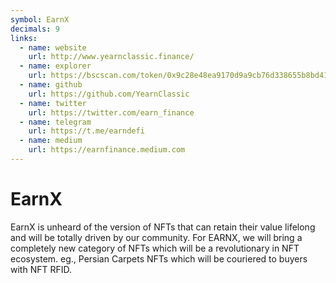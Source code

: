 ```yaml
---
symbol: EarnX
decimals: 9
links:
  - name: website
    url: http://www.yearnclassic.finance/
  - name: explorer
    url: https://bscscan.com/token/0x9c28e48ea9170d9a9cb76d338655b8bd4124bc7a
  - name: github
    url: https://github.com/YearnClassic
  - name: twitter
    url: https://twitter.com/earn_finance
  - name: telegram
    url: https://t.me/earndefi
  - name: medium
    url: https://earnfinance.medium.com
---
```


# EarnX

EarnX is unheard of the version of NFTs that can retain their value lifelong and will be totally driven by our community. For EARNX, we will bring a completely new category of NFTs which will be a revolutionary in NFT ecosystem. eg., Persian Carpets NFTs which will be couriered to buyers with NFT RFID.
